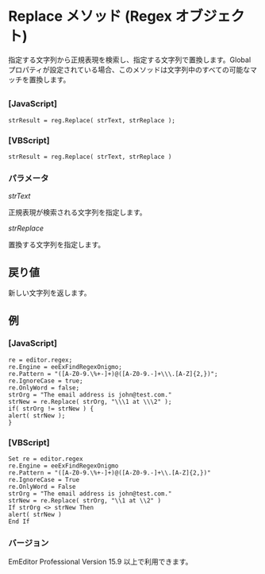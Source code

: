 # Replace メソッド (Regex オブジェクト)

指定する文字列から正規表現を検索し、指定する文字列で置換します。Global プロパティが設定されている場合、このメソッドは文字列中のすべての可能なマッチを置換します。

## 

### \[JavaScript\]

```
strResult = reg.Replace( strText, strReplace );
```

### \[VBScript\]

```
strResult = reg.Replace( strText, strReplace )
```

### パラメータ

_strText_

正規表現が検索される文字列を指定します。

_strReplace_

置換する文字列を指定します。

## 戻り値

新しい文字列を返します。

## 例

### \[JavaScript\]

```
re = editor.regex;
re.Engine = eeExFindRegexOnigmo;
re.Pattern = "([A-Z0-9.\%+-]+)@([A-Z0-9.-]+\\\.[A-Z]{2,})";
re.IgnoreCase = true;
re.OnlyWord = false;
strOrg = "The email address is john@test.com."
strNew = re.Replace( strOrg, "\\\1 at \\\2" );
if( strOrg != strNew ) {
alert( strNew );
}
```

### \[VBScript\]

```
Set re = editor.regex
re.Engine = eeExFindRegexOnigmo
re.Pattern = "([A-Z0-9.\%+-]+)@([A-Z0-9.-]+\\.[A-Z]{2,})"
re.IgnoreCase = True
re.OnlyWord = False
strOrg = "The email address is john@test.com."
strNew = re.Replace( strOrg, "\\1 at \\2" )
If strOrg <> strNew Then
alert( strNew )
End If
```

### バージョン

EmEditor Professional Version 15.9 以上で利用できます。
